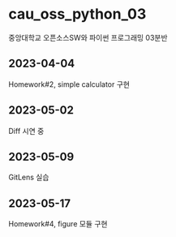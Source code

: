 # cau_oss_python_03

중앙대학교 오픈소스SW와 파이썬 프로그래밍 03분반

## 2023-04-04

Homework#2, simple calculator 구현

## 2023-05-02

Diff 시연 중

## 2023-05-09

GitLens 실습

## 2023-05-17

Homework#4, figure 모듈 구현
